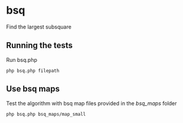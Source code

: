 # bsq
Find the largest subsquare

## Running the tests

Run bsq.php
```
php bsq.php filepath
```

## Use bsq maps

Test the algorithm with bsq map files provided in the *bsq_maps* folder 

```
php bsq.php bsq_maps/map_small
```
